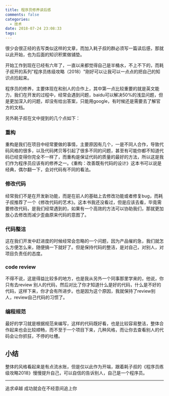 ```yaml
---
title: 程序员修养读后感
comments: false
categories:
  - 技术
date: 2018-07-24 23:08:33
tags:
---
```


很少会很正经的去写类似这样的文章，而加入耗子叔的群必须写一篇读后感，那就以此开始，也为后面的知识积累做铺垫。

开始工作到现在已经有六年了，一直以来都觉得自己是半桶水，不上不下的，而耗子叔开的系列"程序员练级攻略（2018）"刚好可以让我可以一点点的把自己的知识点捡起来。

<!--more-->

程序员的修养，主要体现在和别人的合作上，其中第一点比较重要的就是英文能力，我们在开发的过程中，经常会遇到问题，baidu可以解决50%的浅显问题，但是更加深入的问题，却没有给出答案，只能用google，有时候还是需要去了解官方的文档。

另外耗子叔在文中提到的几个点如下：
### 重构 ###
重构是我们在项目中经常要做的事情，主要原因有几个，一是不同人合作，导致代码风格的很多，以及代码拷贝等引起了很多不同的问题，甚至有可能你都不知道代码已经变得你完全不一样了，而重构是保证代码的质量的最好的方法，所以这是我们作为程序员应该有的修养之一。《重构：改善既有代码的设计》这本书可以说是经典，偶尔翻一下，会对代码有不同的看法。

### 修改代码 ###
经常我们不是在开发新功能，而是在前人的基础上去修改功能或者修复bug，而耗子叔推荐了一个《修改代码的艺术》。这本书我还没看过，但是应该去看，毕竟需要修改代码，是我们经常遇到的，如果有一个高效的方法可以协助我们，那就更加放心去修改而减少歪曲原来代码的意图了。

### 代码整洁 ###
这在我们开发中赶进度的时候经常会忽略的一个问题，因为产品催的急，我们就怎么方便怎么来，随便搞一下就好了。但是保持代码的整洁，是对自己，对别人，对项目负责任的态度。

### code review ###
不得不说，这是得益比较多的地方，也是我从另外一个同事那里学来的，他说，你只有去review 别人的代码，然后对比了你才知道什么是好的代码，什么是不好的代码，这样下来，你才会有所进步。也是因为这个原因，我就保持了review别人，review自己代码的习惯了。

### 编程规范 ###
最好的学习就是根据规范来编写，这样的代码既好看，也是比较容易整洁，整体合作起来也会比较顺畅，而不至于一个项目下来，几种风格，而让你去查看别人的代码会让你抓狂，不停的吐槽。

## 小结 ##
整体的风格看起来是有点流水账，但是仅以此作为开端，跟着耗子叔的《程序员练级攻略2018》慢慢提升自己，可以自信的告诉别人，自己是一个程序员。



----------
追求卓越 成功就会在不经意间追上你